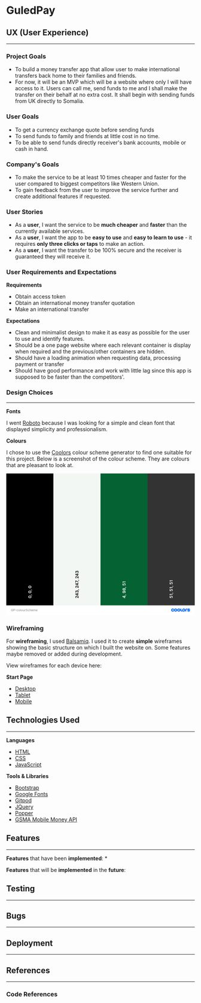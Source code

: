 # GuledPay

## UX (User Experience) 
---
### Project Goals 
* To build a money transfer app that allow user to make international transfers back home to their families and friends. 
* For now, it will be an MVP which will be a website where only I will have access to it. Users can call me, send funds to me and I shall make the transfer on their behalf at no extra cost. It shall begin with sending funds from UK directly to Somalia.

### User Goals
* To get a currency exchange quote before sending funds
* To send funds to family and friends at little cost in no time.
* To be able to send funds directly receiver's bank accounts, mobile or cash in hand.

### Company's Goals
* To make the service to be at least 10 times cheaper and faster for the user compared to biggest competitors like Western Union.
* To gain feedback from the user to improve the service further and create additional features if requested.

### User Stories
* As a **user**, I want the service to be **much cheaper** and **faster** than the currently available services.
* As a **user**, I want the app to be **easy to use** and **easy to learn to use** - it requires **only three clicks or taps** to make an action.
* As a **user**, I want the transfer to be 100% secure and the receiver is guaranteed they will receive it.

### User Requirements and Expectations
**Requirements**
* Obtain access token
* Obtain an international money transfer quotation
* Make an international transfer

**Expectations**
* Clean and minimalist design to make it as easy as possible for the user to use and identify features.
* Should be a one page website where each relevant container is display when required and the previous/other containers are hidden. 
* Should have a loading animation when requesting data, processing payment or transfer
* Should have good performance and work with little lag since this app is supposed to be faster than the competitors'.

### Design Choices 
---
**Fonts**

I went [Roboto](https://fonts.google.com/specimen/Roboto?sort=popularity) because I was looking for a simple and clean font that displayed simplicity and professionalism.

**Colours**

I chose to use the [Coolors](https://coolors.co/) colour scheme generator to find one suitable for this project. Below is a screenshot of the colour scheme. They are colours that are pleasant to look at.

![Colour Scheme](assets/wireframes/GP-colourScheme.png)

### Wireframing 

For **wireframing**, I used [Balsamiq](https://balsamiq.com/). I used it to create **simple** wireframes 
showing the basic structure on which I built the website on. Some features maybe removed or added during 
development. 

View wireframes for each device here:

**Start Page**
* [Desktop](assets/wireframes/GPHP-desktop.png)
* [Tablet](assets/wireframes/GPHP-tablet.png)
* [Mobile](assets/wireframes/GPHP-mobile.png)

## Technologies Used 
---
**Languages**

* [HTML](https://developer.mozilla.org/en-US/docs/Web/HTML)
* [CSS](https://developer.mozilla.org/en-US/docs/Web/CSS)
* [JavaScript](https://en.wikipedia.org/wiki/JavaScript)

**Tools & Libraries**

* [Bootstrap](https://getbootstrap.com/)
* [Google Fonts](https://fonts.google.com/)
* [Gitpod](https://gitpod.io/)
* [JQuery](https://jquery.com/) 
* [Popper](https://popper.js.org/)
* [GSMA Mobile Money API](https://developer.mobilemoneyapi.io/)

## Features 
---
**Features** that have been **implemented**:
* 

**Features** that will be **implemented** in the **future**:

## Testing 
---

## Bugs 
---

## Deployment 
---

## References 
---
### Code References 

